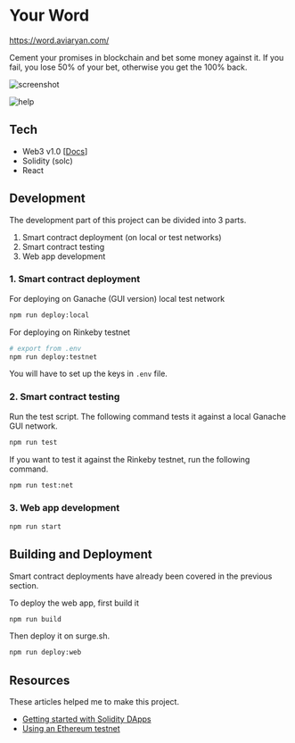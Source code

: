 # Your Word

https://word.aviaryan.com/

Cement your promises in blockchain and bet some money against it.
If you fail, you lose 50% of your bet, otherwise you get the 100% back.

![screenshot](https://i.imgur.com/xVm04fF.png)

![help](https://i.imgur.com/OX7FGEp.png)

## Tech

* Web3 v1.0 [[Docs](https://web3js.readthedocs.io/en/1.0/index.html)]
* Solidity (solc)
* React


## Development

The development part of this project can be divided into 3 parts.

1. Smart contract deployment (on local or test networks)
2. Smart contract testing
3. Web app development


### 1. Smart contract deployment

For deploying on Ganache (GUI version) local test network

```sh
npm run deploy:local
```

For deploying on Rinkeby testnet

```sh
# export from .env
npm run deploy:testnet
```

You will have to set up the keys in `.env` file.


### 2. Smart contract testing

Run the test script. The following command tests it against a local Ganache GUI network.

```sh
npm run test
```

If you want to test it against the Rinkeby testnet, run the following command.

```sh
npm run test:net
```


### 3. Web app development

```sh
npm run start
```


## Building and Deployment

Smart contract deployments have already been covered in the previous section.

To deploy the web app, first build it

```sh
npm run build
```

Then deploy it on surge.sh.

```sh
npm run deploy:web
```


## Resources

These articles helped me to make this project.

* [Getting started with Solidity DApps](https://hackernoon.com/a-beginners-guide-to-blockchain-programming-4913d16eae31)
* [Using an Ethereum testnet](https://medium.com/compound-finance/the-beginners-guide-to-using-an-ethereum-test-network-95bbbc85fc1d)
